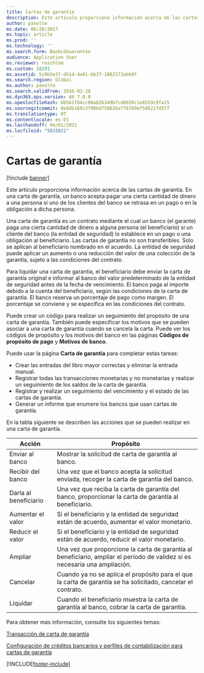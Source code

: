 ```yaml
---
title: Cartas de garantía
description: Este artículo proporciona información acerca de las cartas de garantía. En una carta de garantía, un banco acepta pagar una cierta cantidad de dinero a una persona si uno de los clientes del banco se retrasa en un pago o en la obligación a dicha persona.
author: panolte
ms.date: 06/20/2017
ms.topic: article
ms.prod: ''
ms.technology: ''
ms.search.form: BankLGGuarantee
audience: Application User
ms.reviewer: roschlom
ms.custom: 18291
ms.assetid: 5c0b5e37-d51d-4a01-bb37-1882173abb9f
ms.search.region: Global
ms.author: panolte
ms.search.validFrom: 2016-02-28
ms.dyn365.ops.version: AX 7.0.0
ms.openlocfilehash: 6b561f64cc08a82b349b7cd8659c1e6559c9fa15
ms.sourcegitcommit: 0e8db169c3f90bd750826af76709ef5d621fd377
ms.translationtype: HT
ms.contentlocale: es-ES
ms.lasthandoff: 04/01/2021
ms.locfileid: "5815821"
---
```

# <a name="letters-of-guarantee"></a>Cartas de garantía

[!include [banner](../includes/banner.md)]

Este artículo proporciona información acerca de las cartas de garantía. En una carta de garantía, un banco acepta pagar una cierta cantidad de dinero a una persona si uno de los clientes del banco se retrasa en un pago o en la obligación a dicha persona. 

Una carta de garantía es un contrato mediante el cual un banco (el garante) paga una cierta cantidad de dinero a alguna persona (el beneficiario) si un cliente del banco (la entidad de seguridad) lo establece en un pago o una obligación al beneficiario. Las cartas de garantía no son transferibles. Solo se aplican al beneficiario nombrado en el acuerdo. La entidad de seguridad puede aplicar un aumento o una reducción del valor de una colección de la garantía, sujeto a las condiciones del contrato. 

Para liquidar una carta de garantía, el beneficiario debe enviar la carta de garantía original e informar al banco del valor predeterminado de la entidad de seguridad antes de la fecha de vencimiento. El banco paga al importe debido a la cuenta del beneficiario, según las condiciones de la carta de garantía. El banco reserva un porcentaje de pago como margen. El porcentaje se conviene y se especifica en las condiciones del contrato. 

Puede crear un código para realizar un seguimiento del propósito de una carta de garantía. También puede especificar los motivos que se pueden asociar a una carta de garantía cuando se cancela la carta. Puede ver los códigos de propósito y los motivos del banco en las páginas **Códigos de propósito de pago** y **Motivos de banco**. 

Puede usar la página **Carta de garantía** para completar estas tareas:

-   Crear las entradas del libro mayor correctas y eliminar la entrada manual.
-   Registrar todas las transacciones monetarias y no monetarias y realizar un seguimiento de los saldos de la carta de garantía.
-   Registrar y realizar un seguimiento del vencimiento y el estado de las cartas de garantía.
-   Generar un informe que enumere los bancos que usan cartas de garantía.

En la tabla siguiente se describen las acciones que se pueden realizar en una carta de garantía.

| Acción              | Propósito                                                                                                                   |
|---------------------|---------------------------------------------------------------------------------------------------------------------------|
| Enviar al banco      | Mostrar la solicitud de carta de garantía al banco.                                                                       |
| Recibir del banco   | Una vez que el banco acepta la solicitud enviada, recoger la carta de garantía del banco.                            |
| Darla al beneficiario | Una vez que reciba la carta de garantía del banco, proporcionar la carta de garantía al beneficiario.              |
| Aumentar el valor      | Si el beneficiario y la entidad de seguridad están de acuerdo, aumentar el valor monetario.                                                  |
| Reducir el valor      | Si el beneficiario y la entidad de seguridad están de acuerdo, reducir el valor monetario.                                                  |
| Ampliar              | Una vez que proporcione la carta de garantía al beneficiario, ampliar el período de validez si es necesaria una ampliación. |
| Cancelar              | Cuando ya no se aplica el propósito para el que la carta de garantía se ha solicitado, cancelar el contrato.                  |
| Liquidar           | Cuando el beneficiario muestra la carta de garantía al banco, cobrar la carta de garantía.                      |


Para obtener más información, consulte los siguientes temas:

[Transacción de carta de garantía](tasks/letter-guarantee-transaction.md)

[Configuración de créditos bancarios y perfiles de contabilización para cartas de garantía](tasks/set-up-bank-facilities-posting-profiles.md)




[!INCLUDE[footer-include](../../includes/footer-banner.md)]